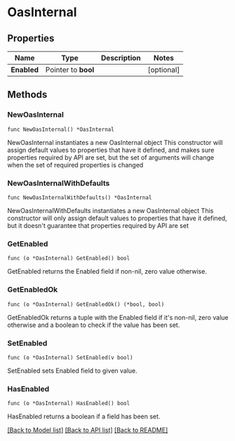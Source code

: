 # OasInternal

## Properties

Name | Type | Description | Notes
------------ | ------------- | ------------- | -------------
**Enabled** | Pointer to **bool** |  | [optional] 

## Methods

### NewOasInternal

`func NewOasInternal() *OasInternal`

NewOasInternal instantiates a new OasInternal object
This constructor will assign default values to properties that have it defined,
and makes sure properties required by API are set, but the set of arguments
will change when the set of required properties is changed

### NewOasInternalWithDefaults

`func NewOasInternalWithDefaults() *OasInternal`

NewOasInternalWithDefaults instantiates a new OasInternal object
This constructor will only assign default values to properties that have it defined,
but it doesn't guarantee that properties required by API are set

### GetEnabled

`func (o *OasInternal) GetEnabled() bool`

GetEnabled returns the Enabled field if non-nil, zero value otherwise.

### GetEnabledOk

`func (o *OasInternal) GetEnabledOk() (*bool, bool)`

GetEnabledOk returns a tuple with the Enabled field if it's non-nil, zero value otherwise
and a boolean to check if the value has been set.

### SetEnabled

`func (o *OasInternal) SetEnabled(v bool)`

SetEnabled sets Enabled field to given value.

### HasEnabled

`func (o *OasInternal) HasEnabled() bool`

HasEnabled returns a boolean if a field has been set.


[[Back to Model list]](../README.md#documentation-for-models) [[Back to API list]](../README.md#documentation-for-api-endpoints) [[Back to README]](../README.md)


